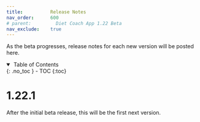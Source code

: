 ```yaml
---
title:          Release Notes
nav_order:      600
# parent:         Diet Coach App 1.22 Beta
nav_exclude:    true
---
```


As the beta progresses, release notes for each new version will be posted here.

<details open markdown="block">
  <summary>
    &nbsp;Table of Contents
  </summary>
{: .no_toc }
- TOC
{:toc}
</details>

# 1.22.1

After the initial beta release, this will be the first next version.

